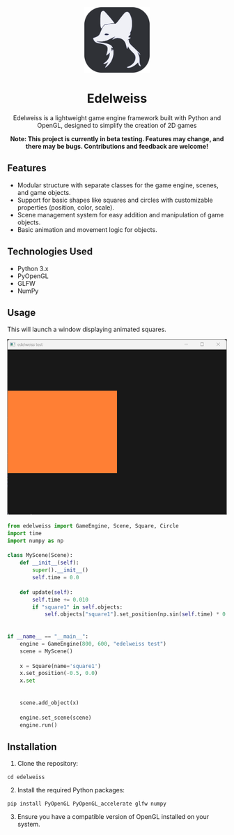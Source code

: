 <div align="center">
  <img src="https://github.com/SayHelloRoman/Edelweiss/blob/main/image/edelweiss.png" alt="Edelweiss Logo" width="150">
  <h1>Edelweiss</h1>
  <p>Edelweiss is a lightweight game engine framework built with Python and OpenGL, designed to simplify the creation of 2D games</p>
  <p><strong>Note: This project is currently in beta testing. Features may change, and there may be bugs. Contributions and feedback are welcome!</strong></p>
</div>

## Features

- Modular structure with separate classes for the game engine, scenes, and game objects.
- Support for basic shapes like squares and circles with customizable properties (position, color, scale).
- Scene management system for easy addition and manipulation of game objects.
- Basic animation and movement logic for objects.

## Technologies Used

- Python 3.x
- PyOpenGL
- GLFW
- NumPy

## Usage

This will launch a window displaying animated squares.

<div style="text-align: center;">
  <img src="https://github.com/SayHelloRoman/Edelweiss/blob/main/image/example.gif" alt="GIF">
</div>  

```python
from edelweiss import GameEngine, Scene, Square, Circle
import time
import numpy as np

class MyScene(Scene):
    def __init__(self):
        super().__init__()
        self.time = 0.0

    def update(self):
        self.time += 0.010
        if "square1" in self.objects:
            self.objects["square1"].set_position(np.sin(self.time) * 0.5, 0.0)


if __name__ == "__main__":
    engine = GameEngine(800, 600, "edelweiss test")
    scene = MyScene()

    x = Square(name='square1')
    x.set_position(-0.5, 0.0)
    x.set
    

    scene.add_object(x)

    engine.set_scene(scene)
    engine.run()
```

## Installation

1. Clone the repository:

```git clone https://github.com/yourusername/edelweiss.git
cd edelweiss
```

2. Install the required Python packages:
```
pip install PyOpenGL PyOpenGL_accelerate glfw numpy
```

3. Ensure you have a compatible version of OpenGL installed on your system.